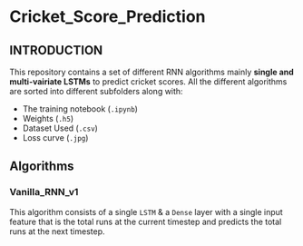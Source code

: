 # Cricket_Score_Prediction

## INTRODUCTION
This repository contains a set of different RNN algorithms mainly **single and multi-vairiate LSTMs** to predict cricket scores. All the different algorithms are sorted into different subfolders along with:
- The training notebook (`.ipynb`)
- Weights (`.h5`)
- Dataset Used (`.csv`)
- Loss curve (`.jpg`)

## Algorithms
### Vanilla_RNN_v1
This algorithm consists of a single `LSTM` & a `Dense` layer with a single input feature that is the total runs at the current timestep and predicts the total runs at the next timestep.   
